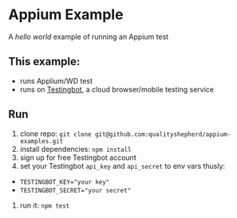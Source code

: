 # Appium Example
A _hello world_ example of running an Appium test

## This example:
* runs Applium/WD test
* runs on [Testingbot](https://testingbot.com), a cloud browser/mobile testing service

## Run
1. clone repo: `git clone git@github.com:qualityshepherd/appium-examples.git`
1. install dependencies: `npm install`
1. sign up for free Testingbot account
1. set your Testingbot `api_key` and `api_secret` to env vars thusly:
  * `TESTINGBOT_KEY="your key"`
  * `TESTINGBOT_SECRET="your secret"`
1. run it: `npm test`

